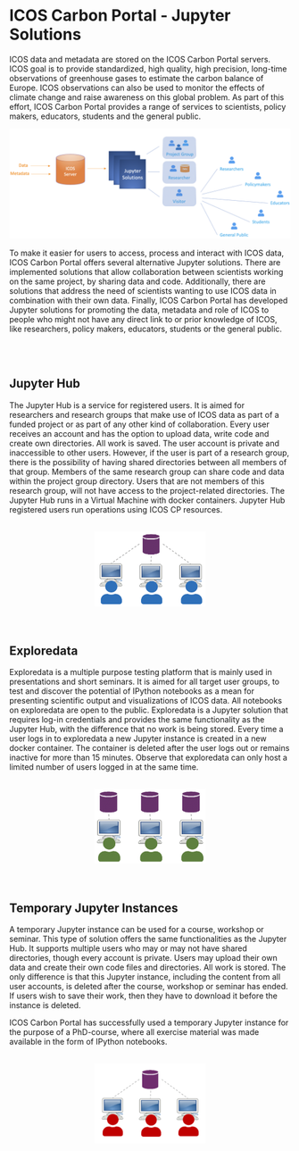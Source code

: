 # ICOS Carbon Portal - Jupyter Solutions
ICOS data and metadata are stored on the ICOS Carbon Portal servers. ICOS goal is to provide standardized, high quality, high precision, long-time observations of greenhouse gases to estimate the carbon balance of Europe. ICOS observations can also be used to monitor the effects of climate change and raise awareness on this global problem. As part of this effort, ICOS Carbon Portal provides a range of services to scientists, policy makers, educators, students and the general public. 

<img src="img/icos_jupyter_solutions.png">


To make it easier for users to access, process and interact with ICOS data, ICOS Carbon Portal offers several alternative Jupyter solutions. There are implemented solutions that allow collaboration between scientists working on the same project, by sharing data and code. Additionally, there are solutions that address the need of scientists wanting to use ICOS data in combination with their own data. Finally, ICOS Carbon Portal has developed Jupyter solutions for promoting the data, metadata and role of ICOS to people who might not have any direct link to or prior knowledge of ICOS, like researchers, policy makers, educators, students or the general public.

<br>
<br>

## Jupyter Hub
The Jupyter Hub is a service for registered users. It is aimed for researchers and research groups that make use of ICOS data as part of a funded project or as part of any other kind of collaboration. Every user receives an account and has the option to upload data, write code and create own directories. All work is saved. The user account is private and inaccessible to other users. However, if the user is part of a research group, there is the possibility of having shared directories between all members of that group. Members of the same research group can share code and data within the project group directory. Users that are not members of this research group, will not have access to the project-related directories. The Jupyter Hub runs in a Virtual Machine with docker containers. Jupyter Hub registered users run operations using ICOS CP resources. 
<br>
<br>

<center>
<img src="img/jupyter_hub.png" width=200>
</center>

<br>
<br>

## Exploredata
Exploredata is a multiple purpose testing platform that is mainly used in presentations and short seminars. It is aimed for all target user groups, to test and discover the potential of IPython notebooks as a mean for presenting scientific output and visualizations of ICOS data. All notebooks on exploredata are open to the public. Exploredata is a Jupyter solution that requires log-in credentials and provides the same functionality as the Jupyter Hub, with the difference that no work is being stored. Every time a user logs in to exploredata a new Jupyter instance is created in a new docker container. The container is deleted after the user logs out or remains inactive for more than 15 minutes. Observe that exploredata can only host a limited number of users logged in at the same time.
<br>
<br>

<center>
<img src="img/exploredata.png" width=200>
</center>

<br>
<br>

## Temporary Jupyter Instances
A temporary Jupyter instance can be used for a course, workshop or seminar. This type of solution offers the same functionalities as the Jupyter Hub. It supports multiple users who may or may not have shared directories, though every account is private. Users may upload their own data and create their own code files and directories. All work is stored. The only difference is that this Jupyter instance, including the content from all user accounts, is deleted after the course, workshop or seminar has ended. If users wish to save their work, then they have to download it before the instance is deleted.

ICOS Carbon Portal has successfully used a temporary Jupyter instance for the purpose of a PhD-course, where all exercise material was made available in the form of IPython notebooks. 
<br>
<br>

<center>
<img src="img/temp_jupyter_instances.png" width=200>
</center>

<br>
<br>
